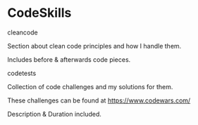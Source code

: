 # CodeSkills
cleancode

Section about clean code principles and how I handle them. 

Includes before & afterwards code pieces.


codetests

Collection of code challenges and my solutions for them.

These challenges can be found at https://www.codewars.com/

Description & Duration included.
